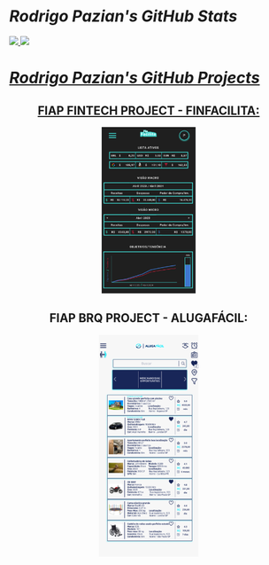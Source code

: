 # _Rodrigo Pazian's GitHub Stats_
<div>
  <a href="https://github.com/rodrigopazian/github-readme-stats">
  <img height="180em" src="https://github-readme-stats.vercel.app/api?username=rodrigopazian&theme=cobalt&show_icons=true"/>
  <img height="180em" src="https://github-readme-stats.vercel.app/api/top-langs/?username=rodrigopazian&layout=compact&langs_count=16&theme=cobalt"/>
  
</div>

# _Rodrigo Pazian's GitHub Projects_

<h2 align="center">FIAP FINTECH PROJECT - FINFACILITA:</h2>

<p align="center"><a href="https://github.com/rodrigopazian/Projeto-FIAP-Fintech-99583"><img src="images/Finfacilita.png" height="300px"></a></p>



<h2 align="center">FIAP BRQ PROJECT - ALUGAFÁCIL:</h2>


<p align="center"><a href="https://github.com/rodrigopazian/Challenge-BRQ-FIAP-AlugaFacil"><img src="images/Alugafacil.png" height="400px"></a></p>




